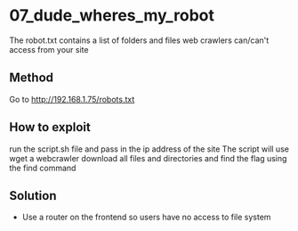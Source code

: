 # 07_dude_wheres_my_robot
  The robot.txt contains a list of folders and files web crawlers can/can't access from your site

## Method
Go to http://192.168.1.75/robots.txt  

## How to exploit
  run the script.sh file and pass in the ip address of the site
  The script will use wget a webcrawler download all files and directories
  and find the flag using the find command

## Solution
- Use a router on the frontend so users have no access to file system
